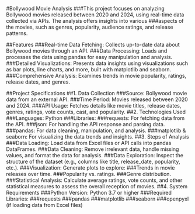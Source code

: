 #Bollywood Movie Analysis
###This project focuses on analyzing Bollywood movies released between 2020 and 2024, using real-time data collected via APIs. The analysis offers insights into various ###aspects of the movies, such as genres, popularity, audience ratings, and release patterns.

##Features
###Real-time Data Fetching: Collects up-to-date data about Bollywood movies through an API.
###Data Processing: Loads and processes the data using pandas for easy manipulation and analysis.
###Detailed Visualizations: Presents data insights using visualizations such as bar plots, line charts, and more, built with matplotlib and seaborn.
###Comprehensive Analysis: Examines trends in movie popularity, ratings, release dates, and genres.

##Project Specifications
##1. Data Collection
###Source: Bollywood movie data from an external API.
###Time Period: Movies released between 2020 and 2024.
###API Usage: Fetches details like movie titles, release dates, genres, ratings, vote counts, cast, and popularity.
##2. Technologies Used
###Languages: Python
###Libraries:
###requests: For fetching data from the API.
###json: For handling the API response and parsing data.
###pandas: For data cleaning, manipulation, and analysis.
###matplotlib & seaborn: For visualizing the data trends and insights.
##3. Steps of Analysis
###Data Loading: Load data from Excel files or API calls into pandas DataFrames.
###Data Cleaning: Remove irrelevant data, handle missing values, and format the data for analysis.
###Data Exploration: Inspect the structure of the dataset (e.g., columns like title, release_date, popularity, etc.).
###Visualization: Generate plots to explore:
###Trends in movie releases over time.
###Popularity vs. ratings.
###Genre distribution.
###Statistical Analysis: Calculate average ratings, vote counts, and other statistical measures to assess the overall reception of movies.
##4. System Requirements
###Python Version: Python 3.7 or higher
###Required Libraries:
###requests
###pandas
###matplotlib
###seaborn
###openpyxl (if loading data from Excel files)
